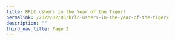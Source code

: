 ```yaml
---
title: BRLC ushers in the Year of the Tiger!
permalink: /2022/02/05/brlc-ushers-in-the-year-of-the-tiger/
description: ""
third_nav_title: Page 2
---
```

